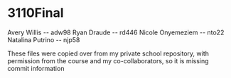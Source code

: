 # 3110Final
Avery Willis -- adw98
Ryan Draude -- rd446
Nicole Onyemeziem -- nto22
Natalina Putrino -- njp58

These files were copied over from my private school repository, with permission from the course and my co-collaborators, so it is missing commit information
